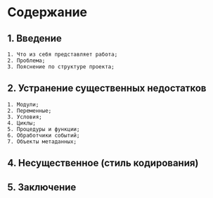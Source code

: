# Содержание

## 1. Введение

    1. Что из себя представляет работа;
    2. Проблема;
    3. Пояснение по структуре проекта;

## 2. Устранение существенных недостатков

    1. Модули;
    2. Переменные;
    3. Условия;
    4. Циклы;
    5. Процедуры и функции;
    6. Обработчики событий;
    7. Объекты метаданных;

## 4. Несущественное (стиль кодирования)

## 5. Заключение
